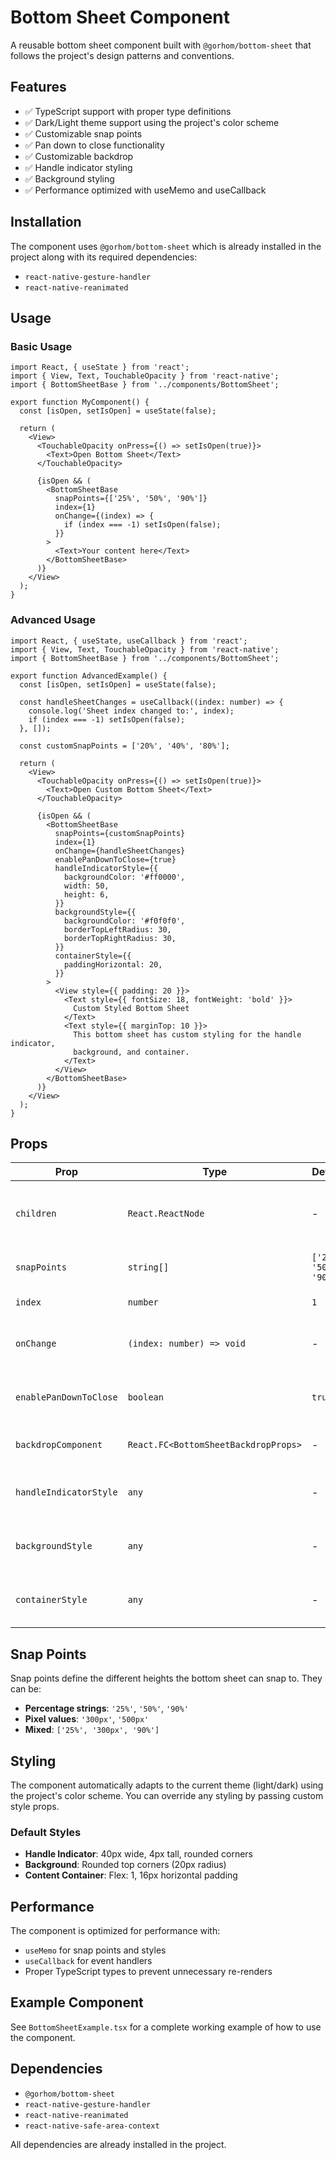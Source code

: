 # Bottom Sheet Component

A reusable bottom sheet component built with `@gorhom/bottom-sheet` that follows the project's design patterns and conventions.

## Features

- ✅ TypeScript support with proper type definitions
- ✅ Dark/Light theme support using the project's color scheme
- ✅ Customizable snap points
- ✅ Pan down to close functionality
- ✅ Customizable backdrop
- ✅ Handle indicator styling
- ✅ Background styling
- ✅ Performance optimized with useMemo and useCallback

## Installation

The component uses `@gorhom/bottom-sheet` which is already installed in the project along with its required dependencies:
- `react-native-gesture-handler`
- `react-native-reanimated`

## Usage

### Basic Usage

```tsx
import React, { useState } from 'react';
import { View, Text, TouchableOpacity } from 'react-native';
import { BottomSheetBase } from '../components/BottomSheet';

export function MyComponent() {
  const [isOpen, setIsOpen] = useState(false);

  return (
    <View>
      <TouchableOpacity onPress={() => setIsOpen(true)}>
        <Text>Open Bottom Sheet</Text>
      </TouchableOpacity>

      {isOpen && (
        <BottomSheetBase
          snapPoints={['25%', '50%', '90%']}
          index={1}
          onChange={(index) => {
            if (index === -1) setIsOpen(false);
          }}
        >
          <Text>Your content here</Text>
        </BottomSheetBase>
      )}
    </View>
  );
}
```

### Advanced Usage

```tsx
import React, { useState, useCallback } from 'react';
import { View, Text, TouchableOpacity } from 'react-native';
import { BottomSheetBase } from '../components/BottomSheet';

export function AdvancedExample() {
  const [isOpen, setIsOpen] = useState(false);

  const handleSheetChanges = useCallback((index: number) => {
    console.log('Sheet index changed to:', index);
    if (index === -1) setIsOpen(false);
  }, []);

  const customSnapPoints = ['20%', '40%', '80%'];

  return (
    <View>
      <TouchableOpacity onPress={() => setIsOpen(true)}>
        <Text>Open Custom Bottom Sheet</Text>
      </TouchableOpacity>

      {isOpen && (
        <BottomSheetBase
          snapPoints={customSnapPoints}
          index={1}
          onChange={handleSheetChanges}
          enablePanDownToClose={true}
          handleIndicatorStyle={{
            backgroundColor: '#ff0000',
            width: 50,
            height: 6,
          }}
          backgroundStyle={{
            backgroundColor: '#f0f0f0',
            borderTopLeftRadius: 30,
            borderTopRightRadius: 30,
          }}
          containerStyle={{
            paddingHorizontal: 20,
          }}
        >
          <View style={{ padding: 20 }}>
            <Text style={{ fontSize: 18, fontWeight: 'bold' }}>
              Custom Styled Bottom Sheet
            </Text>
            <Text style={{ marginTop: 10 }}>
              This bottom sheet has custom styling for the handle indicator,
              background, and container.
            </Text>
          </View>
        </BottomSheetBase>
      )}
    </View>
  );
}
```

## Props

| Prop | Type | Default | Description |
|------|------|---------|-------------|
| `children` | `React.ReactNode` | - | Content to render inside the bottom sheet |
| `snapPoints` | `string[]` | `['25%', '50%', '90%']` | Array of snap points (heights) |
| `index` | `number` | `1` | Initial snap point index |
| `onChange` | `(index: number) => void` | - | Callback when snap point changes |
| `enablePanDownToClose` | `boolean` | `true` | Enable closing by panning down |
| `backdropComponent` | `React.FC<BottomSheetBackdropProps>` | - | Custom backdrop component |
| `handleIndicatorStyle` | `any` | - | Custom styles for the handle indicator |
| `backgroundStyle` | `any` | - | Custom styles for the background |
| `containerStyle` | `any` | - | Custom styles for the content container |

## Snap Points

Snap points define the different heights the bottom sheet can snap to. They can be:
- **Percentage strings**: `'25%'`, `'50%'`, `'90%'`
- **Pixel values**: `'300px'`, `'500px'`
- **Mixed**: `['25%', '300px', '90%']`

## Styling

The component automatically adapts to the current theme (light/dark) using the project's color scheme. You can override any styling by passing custom style props.

### Default Styles

- **Handle Indicator**: 40px wide, 4px tall, rounded corners
- **Background**: Rounded top corners (20px radius)
- **Content Container**: Flex: 1, 16px horizontal padding

## Performance

The component is optimized for performance with:
- `useMemo` for snap points and styles
- `useCallback` for event handlers
- Proper TypeScript types to prevent unnecessary re-renders

## Example Component

See `BottomSheetExample.tsx` for a complete working example of how to use the component.

## Dependencies

- `@gorhom/bottom-sheet`
- `react-native-gesture-handler`
- `react-native-reanimated`
- `react-native-safe-area-context`

All dependencies are already installed in the project. 
